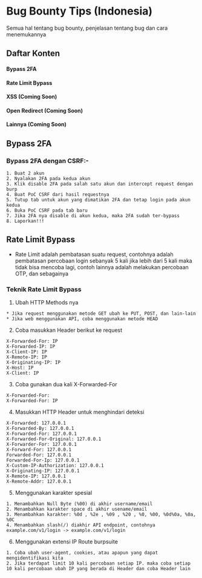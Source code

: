 # Bug Bounty Tips (Indonesia)
Semua hal tentang bug bounty, penjelasan tentang bug dan cara menemukannya

## Daftar Konten 

#### Bypass 2FA
#### Rate Limit Bypass
#### XSS **(Coming Soon)**
#### Open Redirect **(Coming Soon)**
#### Lainnya **(Coming Soon)**

## Bypass 2FA
### Bypass 2FA dengan CSRF:-
```
1. Buat 2 akun
2. Nyalakan 2FA pada kedua akun
3. Klik disable 2FA pada salah satu akun dan intercept request dengan burp
4. Buat PoC CSRF dari hasil requestnya
5. Tutup tab untuk akun yang dimatikan 2FA dan tetap login pada akun kedua
6. Buka PoC CSRF pada tab baru
7. Jika 2FA nya disable di akun kedua, maka 2FA sudah ter-bypass
8. Laporkan!!!
```

## Rate Limit Bypass
 * Rate Limit adalah pembatasan suatu request, contohnya adalah pembatasan percobaan login sebanyak 5 kali jika lebih dari 5 kali maka tidak bisa mencoba lagi, contoh lainnya adalah melakukan percobaan OTP, dan sebagainya

### Teknik Rate Limit Bypass
1. Ubah HTTP Methods nya
```
* Jika request menggunakan metode GET ubah ke PUT, POST, dan lain-lain
* Jika web menggunakan API, coba menggunakan metode HEAD
```

2. Coba masukkan Header berikut ke request
```
X-Forwarded-For: IP
X-Forwarded-IP: IP
X-Client-IP: IP
X-Remote-IP: IP
X-Originating-IP: IP
X-Host: IP
X-Client: IP
```

3. Coba gunakan dua kali X-Forwarded-For
```
X-Forwarded-For:
X-Forwarded-For: IP
```

4. Masukkan HTTP Header untuk menghindari deteksi
```
X-Forwarded: 127.0.0.1
X-Forwarded-By: 127.0.0.1
X-Forwarded-For: 127.0.0.1
X-Forwarded-For-Original: 127.0.0.1
X-Forwarder-For: 127.0.0.1
X-Forward-For: 127.0.0.1
Forwarded-For: 127.0.0.1
Forwarded-For-Ip: 127.0.0.1
X-Custom-IP-Authorization: 127.0.0.1
X-Originating-IP: 127.0.0.1
X-Remote-IP: 127.0.0.1
X-Remote-Addr: 127.0.0.1
```

5. Menggunakan karakter spesial
```
1. Menambahkan Null Byte (%00) di akhir username/email
2. Menambahkan karakter space di akhir usename/email
3. Menambahkan karakter: %0d , %2e , %09 , %20 , %0, %00, %0d%0a, %0a, %0C
4. Menambahkan slash(/) diakhir API endpoint, contohnya example.com/v1/login -> example.com/v1/login
```

6. Menggunakan extensi IP Route burpsuite
```
1. Coba ubah user-agent, cookies, atau apapun yang dapat mengidentifikasi kita
2. Jika terdapat limit 10 kali percobaan setiap IP. maka coba setiap 10 kali percobaan ubah IP yang berada di Header dan coba Header lain
```

